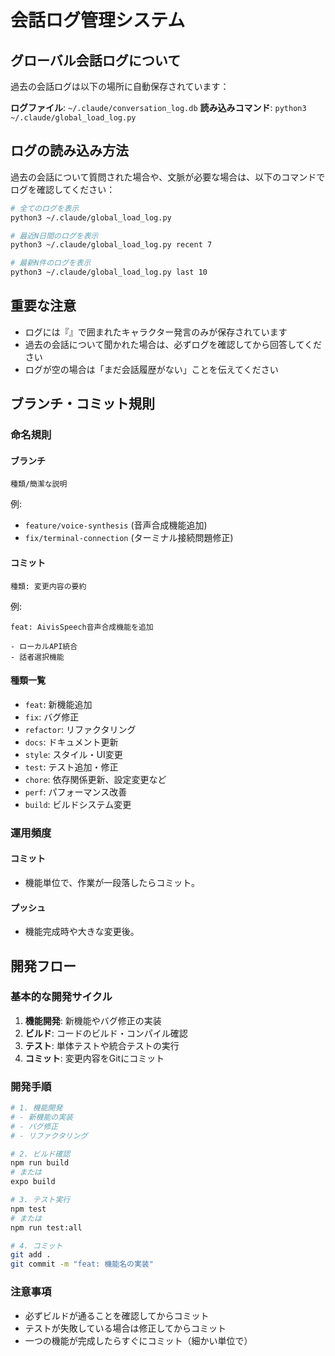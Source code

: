 # 会話ログ管理システム

## グローバル会話ログについて
過去の会話ログは以下の場所に自動保存されています：

**ログファイル**: `~/.claude/conversation_log.db`
**読み込みコマンド**: `python3 ~/.claude/global_load_log.py`

## ログの読み込み方法
過去の会話について質問された場合や、文脈が必要な場合は、以下のコマンドでログを確認してください：

```bash
# 全てのログを表示
python3 ~/.claude/global_load_log.py

# 最近N日間のログを表示
python3 ~/.claude/global_load_log.py recent 7

# 最新N件のログを表示  
python3 ~/.claude/global_load_log.py last 10
```

## 重要な注意
- ログには『』で囲まれたキャラクター発言のみが保存されています
- 過去の会話について聞かれた場合は、必ずログを確認してから回答してください
- ログが空の場合は「まだ会話履歴がない」ことを伝えてください

## ブランチ・コミット規則

### 命名規則

#### ブランチ
`種類/簡潔な説明`

例:
- `feature/voice-synthesis` (音声合成機能追加)
- `fix/terminal-connection` (ターミナル接続問題修正)

#### コミット
`種類: 変更内容の要約`

例:
```
feat: AivisSpeech音声合成機能を追加

- ローカルAPI統合
- 話者選択機能
```

#### 種類一覧
- `feat`: 新機能追加
- `fix`: バグ修正
- `refactor`: リファクタリング
- `docs`: ドキュメント更新
- `style`: スタイル・UI変更
- `test`: テスト追加・修正
- `chore`: 依存関係更新、設定変更など
- `perf`: パフォーマンス改善
- `build`: ビルドシステム変更

### 運用頻度

#### コミット
- 機能単位で、作業が一段落したらコミット。

#### プッシュ
- 機能完成時や大きな変更後。

## 開発フロー

### 基本的な開発サイクル
1. **機能開発**: 新機能やバグ修正の実装
2. **ビルド**: コードのビルド・コンパイル確認
3. **テスト**: 単体テストや統合テストの実行
4. **コミット**: 変更内容をGitにコミット

### 開発手順
```bash
# 1. 機能開発
# - 新機能の実装
# - バグ修正
# - リファクタリング

# 2. ビルド確認
npm run build
# または
expo build

# 3. テスト実行
npm test
# または
npm run test:all

# 4. コミット
git add .
git commit -m "feat: 機能名の実装"
```

### 注意事項
- 必ずビルドが通ることを確認してからコミット
- テストが失敗している場合は修正してからコミット
- 一つの機能が完成したらすぐにコミット（細かい単位で）